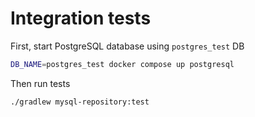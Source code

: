 # Integration tests

First, start PostgreSQL database using `postgres_test` DB

```bash
DB_NAME=postgres_test docker compose up postgresql
```

Then run tests

```bash
./gradlew mysql-repository:test
```
